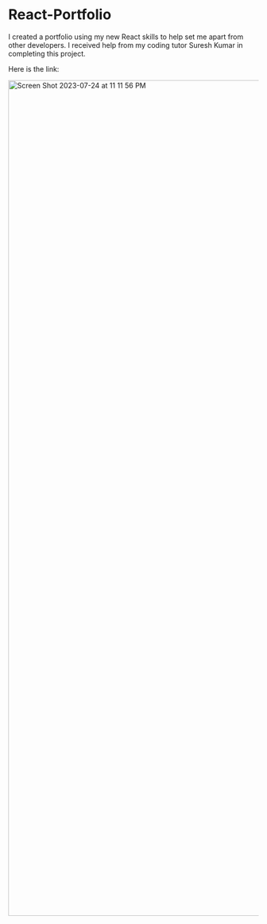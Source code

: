 # React-Portfolio

I created a portfolio using my new React skills to help set me apart from other developers.  I received help from my coding tutor Suresh Kumar in completing this project.

Here is the link:

<img width="1680" alt="Screen Shot 2023-07-24 at 11 11 56 PM" src="https://github.com/ramasantayana/react-portfolio-rs/assets/73452677/c822da19-349b-4611-bfa0-38e1c7443cc8">
